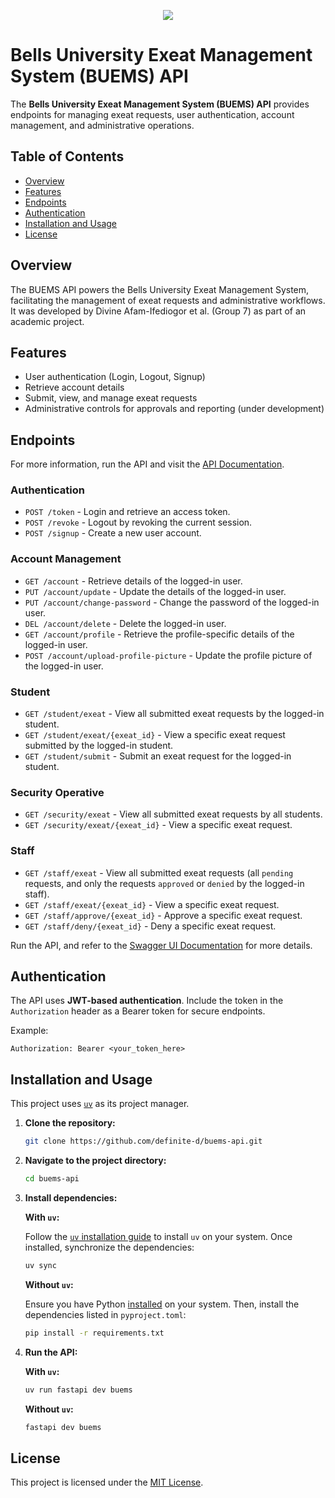 
<p align="center" width="100%"><img src="https://github.com/user-attachments/assets/ee8c117a-802f-4db0-b752-4395a8a85334" /></p>

# Bells University Exeat Management System (BUEMS) API

The **Bells University Exeat Management System (BUEMS) API** provides endpoints for managing exeat requests, user authentication, account management, and administrative operations.

## Table of Contents

- [Overview](#overview)
- [Features](#features)
- [Endpoints](#endpoints)
- [Authentication](#authentication)
- [Installation and Usage](#installation_and_usage)
- [License](#license)

## Overview

The BUEMS API powers the Bells University Exeat Management System, facilitating the management of exeat requests and administrative workflows. It was developed by Divine Afam-Ifediogor et al. (Group 7) as part of an academic project.

## Features

- User authentication (Login, Logout, Signup)
- Retrieve account details
- Submit, view, and manage exeat requests
- Administrative controls for approvals and reporting (under development)

## Endpoints
For more information, run the API and visit the [API Documentation](http://127.0.0.1:8000/docs).

### Authentication

- `POST /token` - Login and retrieve an access token.
- `POST /revoke` - Logout by revoking the current session.
- `POST /signup` - Create a new user account.

### Account Management

- `GET /account` - Retrieve details of the logged-in user.
- `PUT /account/update` - Update the details of the logged-in user.
- `PUT /account/change-password` - Change the password of the logged-in user.
- `DEL /account/delete` - Delete the logged-in user.
- `GET /account/profile` - Retrieve the profile-specific details of the logged-in user.
- `POST /account/upload-profile-picture` - Update the profile picture of the logged-in user.

### Student
- `GET /student/exeat` - View all submitted exeat requests by the logged-in student.
- `GET /student/exeat/{exeat_id}` - View a specific exeat request submitted by the logged-in student.
- `GET /student/submit` - Submit an exeat request for the logged-in student.

### Security Operative
- `GET /security/exeat` - View all submitted exeat requests by all students.
- `GET /security/exeat/{exeat_id}` - View a specific exeat request.

### Staff
- `GET /staff/exeat` - View all submitted exeat requests (all `pending` requests, and only the requests `approved` or `denied` by the logged-in staff).
- `GET /staff/exeat/{exeat_id}` - View a specific exeat request.
- `GET /staff/approve/{exeat_id}` - Approve a specific exeat request.
- `GET /staff/deny/{exeat_id}` - Deny a specific exeat request.


Run the API, and refer to the [Swagger UI Documentation](http://127.0.0.1:8000/docs) for more details.

## Authentication

The API uses **JWT-based authentication**. Include the token in the `Authorization` header as a Bearer token for secure endpoints.

Example:
```
Authorization: Bearer <your_token_here>
```

## Installation and Usage

This project uses [`uv`](https://github.com/astral-sh/uv) as its project manager.

1. **Clone the repository:**

   ```bash
   git clone https://github.com/definite-d/buems-api.git
   ```

2. **Navigate to the project directory:**

   ```bash
   cd buems-api
   ```

3. **Install dependencies:**

   **With `uv`:**

   Follow the [`uv` installation guide](https://docs.astral.sh/uv/getting-started/installation/) to install `uv` on your system. Once installed, synchronize the dependencies:

   ```bash
   uv sync

   ```

   **Without `uv`:**

   Ensure you have Python [installed](https://python.org/downloads) on your system. Then, install the dependencies listed in `pyproject.toml`:

     ```bash
     pip install -r requirements.txt
     ```

4. **Run the API:**

   **With `uv`:**

     ```bash
     uv run fastapi dev buems
     ```

   **Without `uv`:**

     ```bash
     fastapi dev buems
     ```

## License

This project is licensed under the [MIT License](LICENSE).
